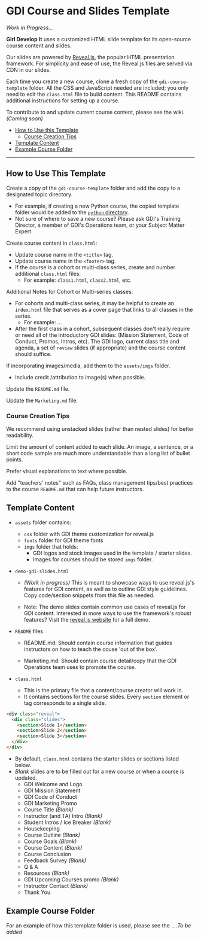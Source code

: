 # GDI Course and Slides Template

*Work in Progress...*

**Girl Develop It** uses a customized HTML slide template for its open-source course content and slides.

Our slides are powered by [Reveal.js](https://revealjs.com/), the popular HTML presentation framework. For simplicity and ease of use, the Reveal.js files are served via CDN in our slides.

Each time you create a new course, clone a fresh copy of the `gdi-course-template` folder. All the CSS and JavaScript needed are included; you only need to edit the `class.html` file to build content. This README contains additional instructions for setting up a course.

To contribute to and update current course content, please see the wiki. _(Coming soon)_

- [How to Use this Template](#how-to-use-this-template)
  + [Course Creation Tips](#course-creation-tips)
- [Template Content](#template-content)
- [Example Course Folder](#example-course-folder)

<hr>

## How to Use This Template

Create a copy of the `gdi-course-template` folder and add the copy to a designated topic directory.
  * For example, if creating a new Python course, the copied template folder would be added to the [`python` directory](https://github.com/girldevelopit/gdi-curriculum/tree/main/python).
  * Not sure of where to save a new course? Please ask GDI's Training Director, a member of GDI's Operations team, or your Subject Matter Expert.

Create course content in `class.html`:
  * Update course name in the `<title>` tag.
  * Update course name in the `<footer>` tag.
  * If the course is a cohort or multi-class series, create and number additional `class.html` files:
    * For example: `class1.html`, `class2.html`, etc.

Additional Notes for Cohort or Multi-series classes:
  * For cohorts and multi-class series, it may be helpful to create an `index.html` file that serves as a cover page that links to all classes in the series.
    * For example: ...
  * After the first class in a cohort, subsequent classes don't really require or need all of the introductory GDI slides: (Mission Statement, Code of Conduct, Promos, Intros, etc). The GDI logo, current class title and agenda, a set of `review` slides (if appropriate) and the course content should suffice.


If incorporating images/media, add them to the `assets/imgs` folder.
  * Include credit /attribution to image(s) when possible.

Update the `README.md` file.

Update the `Marketing.md` file.


### Course Creation Tips

We recommend using unstacked slides (rather than nested slides) for better readability.

Limit the amount of content added to each slide. An image, a sentence, or a short code sample are much more understandable than a long list of bullet points.

Prefer visual explanations to text where possible.

Add "teachers' notes" such as FAQs, class management tips/best practices to the course `README.md` that can help future instructors.


## Template Content

* `assets` folder contains:
  * `css` folder with GDI theme customization for reveal.js
  * `fonts` folder for GDI theme fonts
  * `imgs` folder that holds:
    * GDI logos and stock images used in the template / starter slides.
    * Images for courses should be stored `imgs` folder.

* `demo-gdi-slides.html`
  * *(Work in progress)* This is meant to showcase ways to use reveal.js's features for GDI content, as well as to outline GDI style guidelines. Copy code/section snippets from this file as needed.

  * Note: The demo slides contain common use cases of reveal.js for GDI content. Interested in more ways to use the framework's robust features? Visit the [reveal.js website](https://revealjs.com/) for a full demo.

* `README` files
  * README.md: Should contain course information that guides instructors on how to teach the couse 'out of the box'.

  * Marketing.md: Should contain course detail/copy that the GDI Operations team uses to promote the course. 

* `class.html`
  * This is the primary file that a content/course creator will work in.
  * It contains sections for the course slides. Every `section` element or tag corresponds to a single slide.
  
```html
<div class="reveal">
  <div class="slides"> 
    <section>Slide 1</section>
    <section>Slide 2</section>
    <section>Slide 3</section>
  </div>
</div>
```
  * By default, `class.html` contains the starter slides or sections listed below. 
  * *Blank* slides are to be filled out for a new course or when a course is updated.
    * GDI Welcome and Logo
    * GDI Mission Statement
    * GDI Code of Conduct
    * GDI Marketing Promo
    * Course Title *(Blank)*
    * Instructor (and TA) Intro *(Blank)*
    * Student Intros / Ice Breaker *(Blank)*
    * Housekeeping
    * Course Outline *(Blank)*
    * Course Goals *(Blank)*
    * Course Content *(Blank)*
    * Course Conclusion
    * Feedback Survey *(Blank)*
    * Q & A
    * Resources *(Blank)*
    * GDI Upcoming Courses promo *(Blank)*
    * Instructor Contact *(Blank)*
    * Thank You


## Example Course Folder

For an example of how this template folder is used, please see the ....*To be added*
